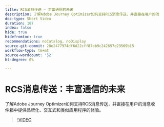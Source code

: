 ```yaml
---
title: RCS消息传送 — 丰富通信的未来
description: 了解Adobe Journey Optimizer如何支持RCS消息传送，并直接在用户的消息收件箱中提供品牌化、交互式和类似应用程序的体验。
doc-type: Short Video
duration: 187
index: false
hide: true
hidefromtoc: true
recommendations: noCatalog, noDisplay
source-git-commit: 28e2477974df6d22cff87eb9c242657e23569b15
workflow-type: tm+mt
source-wordcount: '52'
ht-degree: 0%

---
```



# RCS消息传送：丰富通信的未来

了解Adobe Journey Optimizer如何支持RCS消息传送，并直接在用户的消息收件箱中提供品牌化、交互式和类似应用程序的体验。

<!-- 72_S520_3442520_186_rcs-messaging-the-future-of-rich-communication -->
>[!VIDEO](https://video.tv.adobe.com/v/3460377/?learn=on&enablevpops=true&captions=chi_hans)
